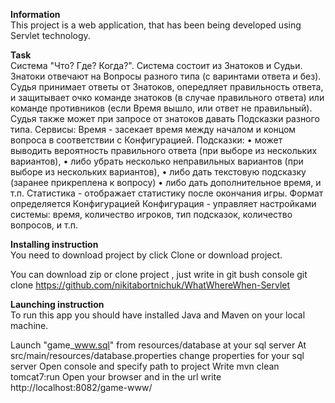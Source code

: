 <b>Information</b><br>
This project is a web application, that has been being developed using Servlet technology.

<b>Task</b><br>
Система "Что? Где? Когда?". Система состоит из Знатоков и Судьи. Знатоки отвечают на Вопросы разного типа (с варинтами ответа и без). Судья принимает ответы от Знатоков, опередляет правильность ответа, и защитывает очко команде знатоков (в случае правильного ответа) или команде противников (если Время вышло, или ответ не правильный). Судья также может при запросе от знатоков давать Подсказки разного типа. Сервисы: Время - засекает время между началом и концом вопроса в соответствии с Конфигурацией. Подсказки: • может выводить вероятность правильного ответа (при выборе из нескольких вариантов),  • либо убрать несколько неправильных вариантов (при выборе из нескольких вариантов),  • либо дать текстовую подсказку (заранее прикреплена к вопросу) • либо дать дополнительное время, и т.п. Статистика - отображает статистику после окончания игры. Формат определяется Конфигурацией Конфигурация - управляет настройками системы: время, количество игроков, тип подсказок, количество вопросов, и т.п. 


<b>Installing instruction</b><br>
You need to download project by click Clone or download project.

You can download zip or clone project , just write in git bush console git clone 
https://github.com/nikitabortnichuk/WhatWhereWhen-Servlet

<b>Launching instruction</b><br>
To run this app you should have installed Java and Maven on your local machine.

Launch "game_www.sql" from resources/database at your sql server
At src/main/resources/database.properties change properties for your sql server
Open console and specify path to project
Write mvn clean tomcat7:run
Open your browser and in the url write http://localhost:8082/game-www/
